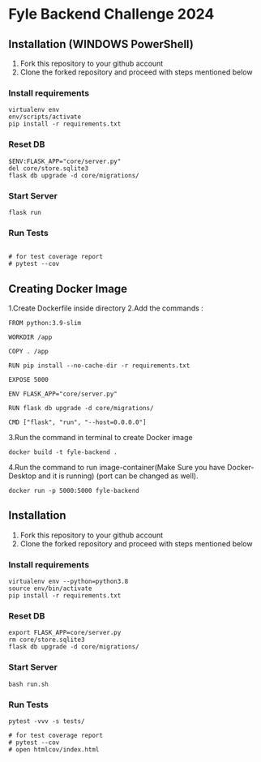 # Fyle Backend Challenge 2024

## Installation (WINDOWS PowerShell)

1. Fork this repository to your github account
2. Clone the forked repository and proceed with steps mentioned below


### Install requirements

```
virtualenv env
env/scripts/activate
pip install -r requirements.txt
```
### Reset DB

```
$ENV:FLASK_APP="core/server.py"
del core/store.sqlite3
flask db upgrade -d core/migrations/
```
### Start Server

```
flask run
```
### Run Tests

```

# for test coverage report
# pytest --cov

```
## Creating Docker Image
1.Create Dockerfile inside directory
2.Add the commands :
```
FROM python:3.9-slim

WORKDIR /app

COPY . /app

RUN pip install --no-cache-dir -r requirements.txt

EXPOSE 5000

ENV FLASK_APP="core/server.py"

RUN flask db upgrade -d core/migrations/

CMD ["flask", "run", "--host=0.0.0.0"]
```

3.Run the command in terminal to create Docker image 
```
docker build -t fyle-backend .
```
4.Run the command to run image-container(Make Sure you have Docker-Desktop and it is running) (port can be changed as well).
```
docker run -p 5000:5000 fyle-backend
```



## Installation

1. Fork this repository to your github account
2. Clone the forked repository and proceed with steps mentioned below
### Install requirements

```
virtualenv env --python=python3.8
source env/bin/activate
pip install -r requirements.txt
```
### Reset DB

```
export FLASK_APP=core/server.py
rm core/store.sqlite3
flask db upgrade -d core/migrations/
```
### Start Server

```
bash run.sh
```
### Run Tests

```
pytest -vvv -s tests/

# for test coverage report
# pytest --cov
# open htmlcov/index.html
```

